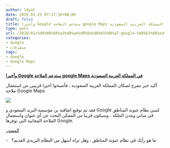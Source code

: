 ```yaml
---
author: l0yal
date: 2010-01-25 07:17:16+00:00
draft: false
title: وأخيرا Google ستدعم الملاحة google Maps في المملكة العربية السعودية
type: post
url: /2010/01/%d9%88%d8%a3%d8%ae%d9%8a%d8%b1%d8%a7-google-%d8%b3%d8%aa%d8%af%d8%b9%d9%85-%d8%a7%d9%84%d9%85%d9%84%d8%a7%d8%ad%d8%a9-google-maps-%d9%81%d9%8a-%d8%a7%d9%84%d9%85%d9%85%d9%84%d9%83%d8%a9-%d8%a7%d9%84/
categories:
- Google
- متفرقات
tags:
- Google
- Google Maps
---
```


[**وأخيرا Google ستدعم الملاحة google Maps في المملكة العربية السعودية**](http://www.it-scoop.com/2010/01/%d9%88%d8%a3%d8%ae%d9%8a%d8%b1%d8%a7-google-%d8%b3%d8%aa%d8%af%d8%b9%d9%85-%d8%a7%d9%84%d9%85%d9%84%d8%a7%d8%ad%d8%a9-google-maps-%d9%81%d9%8a-%d8%a7%d9%84%d9%85%d9%85%d9%84%d9%83%d8%a9-%d8%a7%d9%84/)


أكيد خبر مفرح لسكان المملكة العربية السعودية ، فأصبحوا أخيرا قريبين من استعمال ملاحة Google Maps

[![](http://www.it-scoop.com/wp-content/uploads/2010/01/google-sa.jpg)
](http://www.it-scoop.com/2010/01/%d9%88%d8%a3%d8%ae%d9%8a%d8%b1%d8%a7-google-%d8%b3%d8%aa%d8%af%d8%b9%d9%85-%d8%a7%d9%84%d9%85%d9%84%d8%a7%d8%ad%d8%a9-google-maps-%d9%81%d9%8a-%d8%a7%d9%84%d9%85%d9%85%d9%84%d9%83%d8%a9-%d8%a7%d9%84/)

فقد تم توقيع اتفاقية بن مؤسسة البريد السعودي و Google لتبني نظام عنونة المناطق في مباني ومدن الملكة ، وسيكون قريبا من الممكن البحث عن أي عنوان واستعمال الملاحة المجانية التي توفرها Google.

[المصدر](http://www.alarabiya.net/articles/2010/01/24/98259.html)

-   ما هو رأيك في نظام عنونة المناطق ، وهل تراه أسهل من النظام البريدي القديم؟
